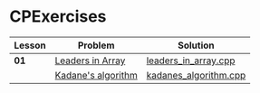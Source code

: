 # CPExercises

| Lesson | Problem | Solution |
| ------ | ------- | -------- |
| **01** | [Leaders in Array](http://practice.geeksforgeeks.org/problems/leaders-in-an-array/0) | [leaders_in_array.cpp](https://github.com/lorenzovolpi/CPExercises/blob/master/source/lesson01/leaders_in_array/leaders_in_array.cpp) |
|        | [Kadane's algorithm](http://practice.geeksforgeeks.org/problems/kadanes-algorithm/0) | [kadanes_algorithm.cpp](http://practice.geeksforgeeks.org/problems/kadanes-algorithm/0) |
 
